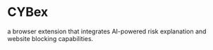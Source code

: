 # CYBex
a browser extension that integrates AI-powered risk explanation and website blocking capabilities.
